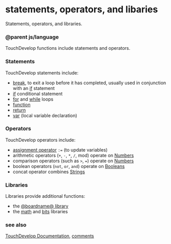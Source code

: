 # statements, operators, and libaries

Statements, operators, and libraries.

### @parent js/language
 

TouchDevelop functions include statements and operators.

### Statements

TouchDevelop statements include:

* [break](/js/break), to exit a loop before it has completed, usually used in conjunction with an [if](/reference/logic/if) statement
* [if](/reference/logic/if) conditional statement
* [for](/reference/loops/for) and [while](/js/while) loops
* [function](/js/function)
* [return](/js/return)
* [var](/reference/variables/var) (local variable declaration)

### Operators

TouchDevelop operators include:

* [assignment operator](/reference/variables/assign) `:=` (to update variables)
* arithmetic operators (`+`, `-`, `*`, `/`, mod) operate on [Numbers](/reference/types/number)
* comparison operators (such as `>`, `=`) operate on [Numbers](/reference/types/number)
* boolean operators (`not`, `or`, `and`) operate on [Booleans](/reference/types/boolean)
* concat operator combines [Strings](/reference/types/string)

### Libraries

Libraries provide additional functions:

* the [@boardname@ library](/js/contents)
* the [math](/js/math) and [bits](/js/bits) libraries

### see also

[TouchDevelop Documentation](/js/contents), [comments](/js/comment)

